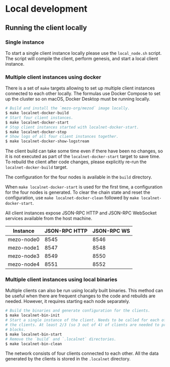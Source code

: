# Local development

## Running the client locally

### Single instance

To start a single client instance locally please use the `local_node.sh` script.
The script will compile the client, perform genesis, and start a local client
instance.

### Multiple client instances using docker

There is a set of `make` targets allowing to set up multiple client instances
connected to each other locally. The formulas use Docker Compose to set up the
cluster so on macOS, Docker Desktop must be running locally.

```bash
# Build and install the `mezo-org/mezod` image locally.
$ make localnet-docker-build
# Start four client instances.
$ make localnet-docker-start
# Stop client instances started with localnet-docker-start.
$ make localnet-docker-stop
# Show logs of all four client instances together.
$ make localnet-docker-show-logstream
```

The client build can take some time even if there have been no changes, so it is
not executed as part of the `localnet-docker-start` target to save time. To
rebuild the client after code changes, please explicitly re-run the
`localnet-docker-build` target.

The configuration for the four nodes is available in the `build` directory.

When `make localnet-docker-start` is used for the first time, a configuration
for the four nodes is generated. To clear the chain state and reset the
configuration, use `make localnet-docker-clean` followed by `make localnet-docker-start`.

All client instances expose JSON-RPC HTTP and JSON-RPC WebSocket services
available from the host machine.

| Instance  | JSON-RPC HTTP | JSON-RPC WS |
|-----------|---------------|-------------|
| mezo-node0 | 8545          | 8546        |
| mezo-node1 | 8547          | 8548        |
| mezo-node3 | 8549          | 8550        |
| mezo-node4 | 8551          | 8552        |

### Multiple client instances using local binaries

Multiple clients can also be run using locally built binaries. This method
can be useful when there are frequent changes to the code and rebuilds are
needed. However, it requires starting each node separately.

```bash
# Build the binaries and generate configuration for the clients.
$ make localnet-bin-init
# Start a single instance of the client. Needs to be called for each of the
# the clients. At least 2/3 (so 3 out of 4) of clients are needed to produce
# blocks.
$ make localnet-bin-start
# Remove the `build` and `.localnet` directories.
$ make localnet-bin-clean
```

The network consists of four clients connected to each other. All the data
generated by the clients is stored in the `.localnet` directory.
